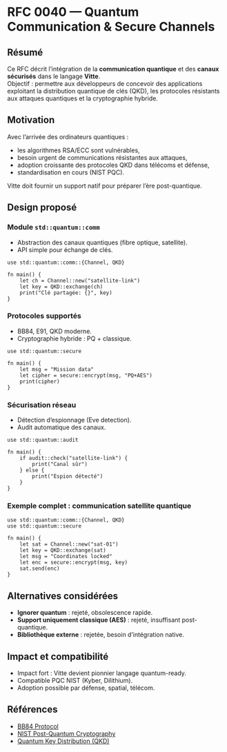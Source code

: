 # RFC 0040 — Quantum Communication & Secure Channels

## Résumé
Ce RFC décrit l’intégration de la **communication quantique** et des **canaux sécurisés** dans le langage **Vitte**.  
Objectif : permettre aux développeurs de concevoir des applications exploitant la distribution quantique de clés (QKD), les protocoles résistants aux attaques quantiques et la cryptographie hybride.

## Motivation
Avec l’arrivée des ordinateurs quantiques :  
- les algorithmes RSA/ECC sont vulnérables,  
- besoin urgent de communications résistantes aux attaques,  
- adoption croissante des protocoles QKD dans télécoms et défense,  
- standardisation en cours (NIST PQC).  

Vitte doit fournir un support natif pour préparer l’ère post-quantique.

## Design proposé

### Module `std::quantum::comm`
- Abstraction des canaux quantiques (fibre optique, satellite).  
- API simple pour échange de clés.  

```vitte
use std::quantum::comm::{Channel, QKD}

fn main() {
    let ch = Channel::new("satellite-link")
    let key = QKD::exchange(ch)
    print("Clé partagée: {}", key)
}
```

### Protocoles supportés
- BB84, E91, QKD moderne.  
- Cryptographie hybride : PQ + classique.  

```vitte
use std::quantum::secure

fn main() {
    let msg = "Mission data"
    let cipher = secure::encrypt(msg, "PQ+AES")
    print(cipher)
}
```

### Sécurisation réseau
- Détection d’espionnage (Eve detection).  
- Audit automatique des canaux.  

```vitte
use std::quantum::audit

fn main() {
    if audit::check("satellite-link") {
        print("Canal sûr")
    } else {
        print("Espion détecté")
    }
}
```

### Exemple complet : communication satellite quantique
```vitte
use std::quantum::comm::{Channel, QKD}
use std::quantum::secure

fn main() {
    let sat = Channel::new("sat-01")
    let key = QKD::exchange(sat)
    let msg = "Coordinates locked"
    let enc = secure::encrypt(msg, key)
    sat.send(enc)
}
```

## Alternatives considérées
- **Ignorer quantum** : rejeté, obsolescence rapide.  
- **Support uniquement classique (AES)** : rejeté, insuffisant post-quantique.  
- **Bibliothèque externe** : rejetée, besoin d’intégration native.  

## Impact et compatibilité
- Impact fort : Vitte devient pionnier langage quantum-ready.  
- Compatible PQC NIST (Kyber, Dilithium).  
- Adoption possible par défense, spatial, télécom.  

## Références
- [BB84 Protocol](https://en.wikipedia.org/wiki/BB84)  
- [NIST Post-Quantum Cryptography](https://csrc.nist.gov/projects/post-quantum-cryptography)  
- [Quantum Key Distribution (QKD)](https://www.etsi.org/technologies/quantum-key-distribution)  
